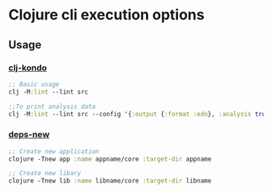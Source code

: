 
# Clojure cli execution options


## Usage

### [clj-kondo](https://github.com/clj-kondo/clj-kondo "linting lib")

``` clojure
;; Basic usage
clj -M:lint --lint src

;;To print analysis data
clj -M:lint --lint src --config '{:output {:format :edn}, :analysis true}'
```

### [deps-new](https://github.com/seancorfield/deps-new)
```clojure
;; Create new application
clojure -Tnew app :name appname/core :target-dir appname

;; Create new libary
clojure -Tnew lib :name libname/core :target-dir libname
```
